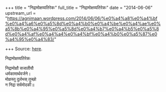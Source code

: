 +++
title = "निद्रामोक्षव्यतिरेकः"
full_title = "निद्रामोक्षव्यतिरेकः"
date = "2014-06-06"
upstream_url = "https://agnimaan.wordpress.com/2014/06/06/%e0%a4%a8%e0%a4%bf%e0%a4%a6%e0%a5%8d%e0%a4%b0%e0%a4%be%e0%a4%ae%e0%a5%8b%e0%a4%95%e0%a5%8d%e0%a4%b7%e0%a4%b5%e0%a5%8d%e0%a4%af%e0%a4%a4%e0%a4%bf%e0%a4%b0%e0%a5%87%e0%a4%95%e0%a4%83/"

+++
Source: [here](https://agnimaan.wordpress.com/2014/06/06/%e0%a4%a8%e0%a4%bf%e0%a4%a6%e0%a5%8d%e0%a4%b0%e0%a4%be%e0%a4%ae%e0%a5%8b%e0%a4%95%e0%a5%8d%e0%a4%b7%e0%a4%b5%e0%a5%8d%e0%a4%af%e0%a4%a4%e0%a4%bf%e0%a4%b0%e0%a5%87%e0%a4%95%e0%a4%83/).

निद्रामोक्षव्यतिरेकः

निद्रामोक्षौ सजातीयौ  
धर्मकामार्थवर्जने।  
मोक्षस्तु दुर्लभस् तुच्छो  
न निद्रा सर्वमोदकी॥
